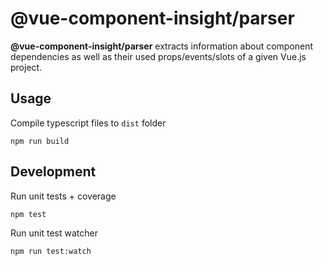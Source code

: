# @vue-component-insight/parser
**@vue-component-insight/parser** extracts information about component dependencies as well as their used props/events/slots of a
given Vue.js project.

## Usage
Compile typescript files to `dist` folder
```
npm run build
```

## Development
Run unit tests + coverage
```
npm test
```

Run unit test watcher
```
npm run test:watch
```
